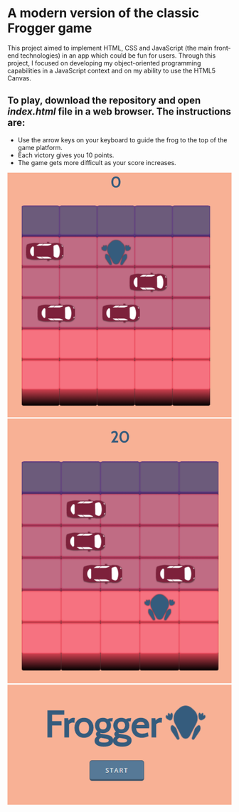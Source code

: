 # A modern version of the classic Frogger game

This project aimed to implement HTML, CSS and JavaScript (the main front-end technologies) in an app which could be fun for users. Through this project, I focused on developing my object-oriented programming capabilities in a JavaScript context and on my ability to use the HTML5 Canvas.

## To play, download the repository and open _index.html_ file in a web browser. The instructions are:
* Use the arrow keys on your keyboard to guide the frog to the top of the game platform.
* Each victory gives you 10 points.
* The game gets more difficult as your score increases.

![Preview 1](preview_screenshots/1.png)
![Preview 2](preview_screenshots/2.png)
![Preview 3](preview_screenshots/3.png)